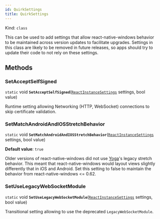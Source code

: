 ```yaml
---
id: QuirkSettings
title: QuirkSettings
---
```


Kind: `class`



This can be used to add settings that allow react-native-windows behavior to be maintained across version updates to facilitate upgrades. Settings in this class are likely to be removed in future releases, so apps should try to update their code to not rely on these settings.



## Methods
### SetAcceptSelfSigned
`static` void **`SetAcceptSelfSigned`**([`ReactInstanceSettings`](ReactInstanceSettings) settings, bool value)

Runtime setting allowing Networking (HTTP, WebSocket) connections to skip certificate validation.



### SetMatchAndroidAndIOSStretchBehavior
`static` void **`SetMatchAndroidAndIOSStretchBehavior`**([`ReactInstanceSettings`](ReactInstanceSettings) settings, bool value)

**Default value**: `true`

Older versions of react-native-windows did not use [Yoga](https://github.com/facebook/yoga)'s legacy stretch behavior. This meant that react-native-windows would layout views slightly differently that in iOS and Android.
Set this setting to false to maintain the behavior from react-native-windows <= 0.62.



### SetUseLegacyWebSocketModule
`static` void **`SetUseLegacyWebSocketModule`**([`ReactInstanceSettings`](ReactInstanceSettings) settings, bool value)

Transitional setting allowing to use the deprecated `LegacyWebSocketModule`.




